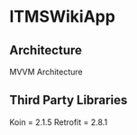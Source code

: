 # ITMSWikiApp

## Architecture

MVVM Architecture

## Third Party Libraries

Koin = 2.1.5
Retrofit = 2.8.1
